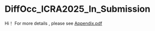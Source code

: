 # DiffOcc_ICRA2025_In_Submission
Hi！ For more details , please see [Appendix.pdf](https://github.com/Perkins729/DiffOcc_ICRA2025/blob/main/Appendix.pdf)

